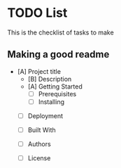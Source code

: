 # TODO List

This is the checklist of tasks to make

## Making a good readme

- [A] Project title
  - [B] Description
  - [A] Getting Started
    - [ ] Prerequisites
    - [ ] Installing
  - [ ] Deployment
  - [ ] Built With
  - [ ] Authors
  - [ ] License

